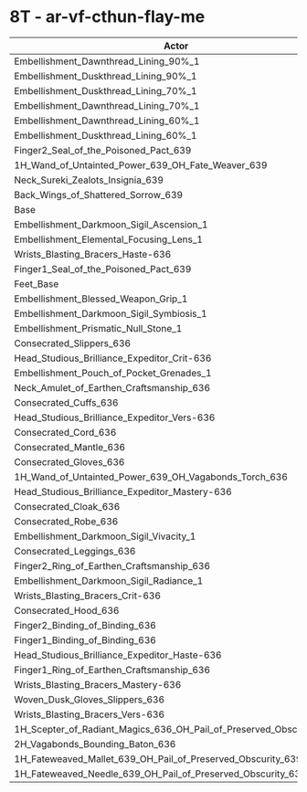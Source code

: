 # 8T - ar-vf-cthun-flay-me
| Actor | DPS | Increase |
|---|:---:|:---:|
|Embellishment_Dawnthread_Lining_90%_1|6147069|0.65%|
|Embellishment_Duskthread_Lining_90%_1|6144525|0.61%|
|Embellishment_Duskthread_Lining_70%_1|6141161|0.56%|
|Embellishment_Dawnthread_Lining_70%_1|6139073|0.52%|
|Embellishment_Dawnthread_Lining_60%_1|6136504|0.48%|
|Embellishment_Duskthread_Lining_60%_1|6133294|0.43%|
|Finger2_Seal_of_the_Poisoned_Pact_639|6118462|0.18%|
|1H_Wand_of_Untainted_Power_639_OH_Fate_Weaver_639|6113176|0.10%|
|Neck_Sureki_Zealots_Insignia_639|6109464|0.04%|
|Back_Wings_of_Shattered_Sorrow_639|6108227|0.02%|
|Base|6107253|0.00%|
|Embellishment_Darkmoon_Sigil_Ascension_1|6106056|-0.02%|
|Embellishment_Elemental_Focusing_Lens_1|6105981|-0.02%|
|Wrists_Blasting_Bracers_Haste-636|6105967|-0.02%|
|Finger1_Seal_of_the_Poisoned_Pact_639|6105323|-0.03%|
|Feet_Base|6104891|-0.04%|
|Embellishment_Blessed_Weapon_Grip_1|6104020|-0.05%|
|Embellishment_Darkmoon_Sigil_Symbiosis_1|6102976|-0.07%|
|Embellishment_Prismatic_Null_Stone_1|6102133|-0.08%|
|Consecrated_Slippers_636|6101512|-0.09%|
|Head_Studious_Brilliance_Expeditor_Crit-636|6101418|-0.10%|
|Embellishment_Pouch_of_Pocket_Grenades_1|6100683|-0.11%|
|Neck_Amulet_of_Earthen_Craftsmanship_636|6099000|-0.14%|
|Consecrated_Cuffs_636|6098847|-0.14%|
|Head_Studious_Brilliance_Expeditor_Vers-636|6098421|-0.14%|
|Consecrated_Cord_636|6096996|-0.17%|
|Consecrated_Mantle_636|6096209|-0.18%|
|Consecrated_Gloves_636|6096031|-0.18%|
|1H_Wand_of_Untainted_Power_639_OH_Vagabonds_Torch_636|6095714|-0.19%|
|Head_Studious_Brilliance_Expeditor_Mastery-636|6095009|-0.20%|
|Consecrated_Cloak_636|6094855|-0.20%|
|Consecrated_Robe_636|6094182|-0.21%|
|Embellishment_Darkmoon_Sigil_Vivacity_1|6093734|-0.22%|
|Consecrated_Leggings_636|6093259|-0.23%|
|Finger2_Ring_of_Earthen_Craftsmanship_636|6093104|-0.23%|
|Embellishment_Darkmoon_Sigil_Radiance_1|6091445|-0.26%|
|Wrists_Blasting_Bracers_Crit-636|6091426|-0.26%|
|Consecrated_Hood_636|6090988|-0.27%|
|Finger2_Binding_of_Binding_636|6090607|-0.27%|
|Finger1_Binding_of_Binding_636|6088519|-0.31%|
|Head_Studious_Brilliance_Expeditor_Haste-636|6088333|-0.31%|
|Finger1_Ring_of_Earthen_Craftsmanship_636|6087231|-0.33%|
|Wrists_Blasting_Bracers_Mastery-636|6086071|-0.35%|
|Woven_Dusk_Gloves_Slippers_636|6085722|-0.35%|
|Wrists_Blasting_Bracers_Vers-636|6084322|-0.38%|
|1H_Scepter_of_Radiant_Magics_636_OH_Pail_of_Preserved_Obscurity_639|6081178|-0.43%|
|2H_Vagabonds_Bounding_Baton_636|6064805|-0.70%|
|1H_Fateweaved_Mallet_639_OH_Pail_of_Preserved_Obscurity_639|6053002|-0.89%|
|1H_Fateweaved_Needle_639_OH_Pail_of_Preserved_Obscurity_639|6048397|-0.96%|
